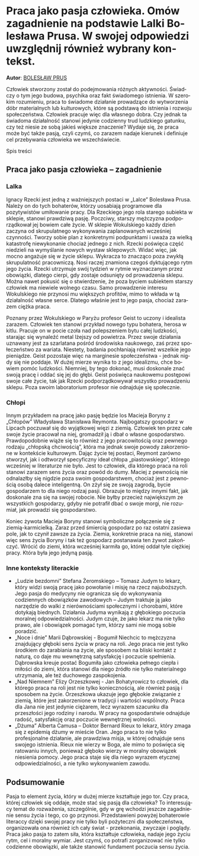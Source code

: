 # Pra­ca jako pa­sja czło­wie­ka. Omów za­gad­nie­nie na pod­sta­wie Lal­ki Bo­le­sła­wa Pru­sa. W swo­jej od­po­wie­dzi uwzględ­nij rów­nież wy­bra­ny kon­tekst.

**Autor**: [BOLESŁAW PRUS](https://poezja.org/wz/Boleslaw_Prus/)

Czło­wiek stwo­rzo­ny zo­stał do po­dej­mo­wa­nia róż­nych ak­tyw­no­ści. Świad­czy o tym jego bu­do­wa, psy­chi­ka oraz fakt świa­do­me­go ist­nie­nia. W sze­ro­kim ro­zu­mie­niu, praca to świadome działanie prowadzące do wytworzenia dóbr materialnych lub kulturowych, któ­re są pod­sta­wą do ist­nie­nia i roz­wo­ju spo­łe­czeń­stwa. Czło­wiek pra­cu­je więc dla wła­sne­go do­bra. Czy jed­nak ta świa­do­ma dzia­łal­ność sta­no­wi je­dy­nie co­dzien­ny trud ludz­kie­go ga­tun­ku, czy też nie­sie ze sobą ja­kieś więk­sze zna­cze­nie? Wy­da­je się, że praca może być także pasją, czy­li czymś, co za­ra­zem na­da­je kie­ru­nek i de­fi­niu­je cel prze­by­wa­nia czło­wie­ka we wszech­świe­cie.

Spis treści



## Pra­ca jako pa­sja czło­wie­ka – zagadnienie

### Lalka

Ignacy Rzecki jest jed­ną z waż­niej­szych po­sta­ci w „Lal­ce” Bo­le­sła­wa Pru­sa. Na­le­ży on do tych bo­ha­te­rów, któ­rzy uosabiają programowe dla pozytywistów umiłowanie pracy. Dla Rzec­kie­go jego rola sta­re­go su­biek­ta w skle­pie, sta­no­wi praw­dzi­wą pasję. Po­czci­wy, star­szy męż­czy­zna pod­po­rząd­ko­wał jej bo­wiem całe ży­cie. W skle­pie Wo­kul­skie­go każdy dzień zaczyna od skrupulatnego wykonywania zaplanowanych wcześniej czynności. Two­rzy so­bie plan z kon­kret­ny­mi pod­punk­ta­mi i uwa­ża za wiel­ką ka­ta­stro­fę nie­wy­ko­na­nie cho­ciaż jed­ne­go z nich. Rzec­ki po­świę­ca część nie­dzie­li na wy­my­śla­nie no­wych wy­staw skle­po­wych. Wi­dać więc, jak mocno angażuje się w życie sklepu. Wy­kra­cza to zna­czą­co poza zwy­kłą skru­pu­lat­ność pra­cow­ni­czą. Nosi ra­czej zna­mio­na cze­goś dyk­tu­ją­ce­go rytm jego ży­cia. Rzec­ki utrzy­mu­je swój ty­dzień w ryt­mie wy­zna­cza­nym przez obo­wiąz­ki, dla­te­go cierpi, gdy zostaje odsunięty od prowadzenia sklepu. Moż­na na­wet po­ku­sić się o stwier­dze­nie, że poza by­ciem su­biek­tem star­szy czło­wiek ma nie­wie­le wol­ne­go cza­su. Samo pro­wa­dze­nie in­te­re­su Wokulskiego nie przynosi mu większych profitów, mimo to wkła­da w tą dzia­łal­ność wła­sne ser­ce. Dla­te­go wła­śnie jest to jego pa­sja, cho­ciaż za­ra­zem cięż­ka pra­ca.

Po­zna­ny przez Wo­kul­skie­go w Pa­ry­żu profesor Geist to uczony i idealista zarazem. Czło­wiek ten sta­no­wi przy­kład no­we­go typu bo­ha­te­ra, he­ro­sa w ki­tlu. Pra­cu­je on w po­cie czo­ła nad po­lep­sze­niem bytu ca­łej ludz­ko­ści, starając się wynaleźć metal lżejszy od powietrza. Przez swo­je dzia­ła­nia uzna­wa­ny jest za szar­la­ta­na po­śród śro­do­wi­ska na­uko­we­go, zaś przez spo­łe­czeń­stwo za wa­ria­ta. Nie­ste­ty, ba­da­nia po­chła­nia­ją rów­nież wszel­kie jego pie­nią­dze. Ge­ist po­zo­sta­je więc na mar­gi­ne­sie spo­łe­czeń­stwa - jed­nak ni­g­dy się nie pod­da­je. W du­żej mie­rze wy­ni­ka to z jego idealizmu, chce bo­wiem po­móc ludz­ko­ści. Nie­mniej, by tego do­ko­nać, musi do­sko­na­le znać swo­ją pra­cę i od­dać się jej do głę­bi. Geist poświęca naukowemu postępowi swoje całe życie, tak jak Rzec­ki pod­po­rząd­ko­wy­wał wszyst­ko pro­wa­dze­niu skle­pu. Poza swo­im la­bo­ra­to­rium pro­fe­sor nie od­naj­du­je się spo­łecz­nie.



### Chłopi

In­nym przy­kła­dem na pra­cę jako pa­sję bę­dzie los Macieja Boryny z „Chłopów” Władysława Stanisława Reymonta. Naj­bo­gat­szy go­spo­darz w Lip­cach po­czu­wał się do wy­jąt­ko­wej wię­zi z zie­mią. Czło­wiek ten przez całe swo­je ży­cie pra­co­wał na niej, gro­ma­dził ją i dbał o wła­sne go­spo­dar­stwo. Praw­do­po­dob­nie wią­że się to rów­nież z jego pracowitością oraz pew­ne­go ro­dza­ju „chłop­ską chci­wo­ścią”, któ­ra ma jed­nak swo­je po­wo­dy za­ko­rze­nio­ne w kon­tek­ście kul­tu­ro­wym. Da­jąc ży­cie tej po­sta­ci, Rey­mont za­rów­no stwo­rzył, jak i od­two­rzył specyficzny ideał chłopa „piastowskiego”, któ­re­go wcze­śniej w li­te­ra­tu­rze nie było. Jest to człowiek, dla którego praca na roli stanowi zarazem sens życia oraz powód do dumy. Ma­ciej z pew­no­ścią nie od­na­la­zł­by się ni­g­dzie poza swo­im go­spo­dar­stwem, cho­ciaż jest z pew­no­ścią oso­bą da­le­ce inteligentną. On zżył się ze swo­ją za­gro­dą, bycie gospodarzem to dla niego rodzaj pasji. Ob­ra­zu­je to mię­dzy in­ny­mi fakt, jak do­sko­na­le zna się na swo­jej ro­bo­cie. Nie był­by prze­cież naj­więk­szym ze wszyst­kich go­spo­da­rzy, gdy­by nie po­tra­fił dbać o swo­je mor­gi, nie ro­zu­miał, jak pro­wa­dzi się go­spo­dar­stwo.

Koniec żywota Macieja Boryny sta­no­wi sym­bo­licz­ne połączenie się z ziemią-karmicielką. Za­raz przed śmier­cią go­spo­darz po raz ostat­ni zasiewa pole, jak to czy­nił za­wsze za ży­cia. Zie­mia, kon­kret­nie pra­ca na niej, sta­no­wi więc sens życia Boryny i tak też go­spo­darz po­sta­na­wia ten ży­wot za­koń­czyć. Wró­cić do zie­mi, któ­ra wcze­śniej kar­mi­ła go, któ­rej od­dał tyle cięż­kiej pra­cy. Któ­ra była jego je­dy­ną pa­sją.



### Inne konteksty literackie

- „Ludzie bezdomni” Stefana Żeromskiego – Tomasz Judym to lekarz, który widzi swoją pracę jako powołanie i misję na rzecz najuboższych. Jego pasja do medycyny nie ogranicza się do wykonywania codziennych obowiązków zawodowych – Judym traktuje ją jako narzędzie do walki z nierównościami społecznymi i chorobami, które dotykają biednych. Działania Judyma wynikają z głębokiego poczucia moralnej odpowiedzialności. Judym czuje, że jako lekarz ma nie tylko prawo, ale i obowiązek pomagać tym, którzy sami nie mogą sobie poradzić.
- „Noce i dnie” Marii Dąbrowskiej - Bogumił Niechcic to mężczyzna znajdujący głęboki sens życia w pracy na roli. Jego praca nie jest tylko środkiem do zarabiania na życie, ale sposobem na bliski kontakt z naturą, co daje mu wewnętrzną satysfakcję i poczucie spełnienia. Dąbrowska kreuje postać Bogumiła jako człowieka pełnego ciepła i miłości do ziemi, która stanowi dla niego źródło nie tylko materialnego utrzymania, ale też duchowego zaspokojenia.
- „Nad Niemnem” Elizy Orzeszkowej - Jan Bohatyrowicz to człowiek, dla którego praca na roli jest nie tylko koniecznością, ale również pasją i sposobem na życie. Orzeszkowa ukazuje jego głębokie związanie z ziemią, które jest zakorzenione w tradycji i wartości wspólnoty. Praca dla Jana nie jest jedynie ciężarem, lecz wyrazem szacunku dla przeszłości jego rodziny i narodu. W pracy na gospodarstwie odnajduje radość, satysfakcję oraz poczucie wewnętrznej wolności.
- „Dżuma” Alberta Camusa – Doktor Bernard Rieux to lekarz, który zmaga się z epidemią dżumy w mieście Oran. Jego praca to nie tylko profesjonalne działanie, ale prawdziwa misja, w której odnajduje sens swojego istnienia. Rieux nie wierzy w Boga, ale mimo to poświęca się ratowaniu innych, ponieważ głęboko wierzy w moralny obowiązek niesienia pomocy. Jego praca staje się dla niego wyrazem etycznej odpowiedzialności, a nie tylko wykonywaniem zawodu.

## Podsumowanie

Pa­sja to ele­ment ży­cia, któ­ry w du­żej mie­rze kształ­tu­je jego tor. Czy pra­ca, któ­rej czło­wiek się od­da­je, może stać się pa­sją dla czło­wie­ka? To in­te­re­su­ją­cy te­mat do roz­wa­że­nia, szcze­gól­nie, gdy w grę wcho­dzi jesz­cze za­gad­nie­nie sen­su ży­cia i tego, co go przy­no­si. Przed­sta­wie­ni po­wy­żej bo­ha­te­ro­wie li­te­rac­cy dzię­ki swo­jej pra­cy nie tylko byli pożyteczni dla społeczeństwa, organizowała ona również ich cały świat - przekonania, zwyczaje i poglądy. Pra­ca jako pa­sja to za­tem siła, któ­ra kształ­tu­je czło­wie­ka, na­da­je jego ży­ciu rytm, cel i mo­ral­ny wy­miar. Jest czymś, co po­tra­fi zor­ga­ni­zo­wać nie tyl­ko co­dzien­ne obo­wiąz­ki, ale tak­że sta­no­wić fun­da­ment po­czu­cia sen­su ży­cia.

